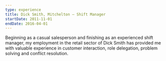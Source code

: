 ```yaml
---
type: experience
title: Dick Smith, Mitchelton — Shift Manager
startDate: 2011-11-01
endDate: 2016-04-01
---
```


Beginning as a casual salesperson and finishing as an experienced shift manager, my employment in the retail sector of Dick Smith has provided me with valuable experience in customer interaction, role delegation, problem solving and conflict resolution.
